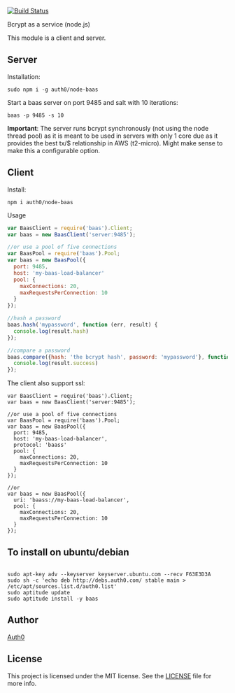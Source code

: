 [![Build Status](https://travis-ci.org/auth0/node-baas)](https://travis-ci.org/auth0/node-baas)

Bcrypt as a service (node.js)


This module is a client and server.

## Server

Installation:

```
sudo npm i -g auth0/node-baas
```

Start a baas server on port 9485 and salt with 10 iterations:

```
baas -p 9485 -s 10
```

**Important**: The server runs bcrypt synchronously (not using the node thread pool) as it is meant to be used in servers with only 1 core due as it provides the best tx/$ relationship in AWS (t2-micro). Might make sense to make this a configurable option.

## Client

Install:

```
npm i auth0/node-baas
```

Usage

```javascript
var BaasClient = require('baas').Client;
var baas = new BaasClient('server:9485');

//or use a pool of five connections
var BaasPool = require('baas').Pool;
var baas = new BaasPool({
  port: 9485,
  host: 'my-baas-load-balancer'
  pool: {
    maxConnections: 20,
    maxRequestsPerConnection: 10
  }
});

//hash a password
baas.hash('mypassword', function (err, result) {
  console.log(result.hash)
});

//compare a password
baas.compare({hash: 'the bcrypt hash', password: 'mypassword'}, function (err, result) {
  console.log(result.success)
});

```

The client also support ssl:

```
var BaasClient = require('baas').Client;
var baas = new BaasClient('server:9485');

//or use a pool of five connections
var BaasPool = require('baas').Pool;
var baas = new BaasPool({
  port: 9485,
  host: 'my-baas-load-balancer',
  protocol: 'baass'
  pool: {
    maxConnections: 20,
    maxRequestsPerConnection: 10
  }
});

//or
var baas = new BaasPool({
  uri: 'baass://my-baas-load-balancer',
  pool: {
    maxConnections: 20,
    maxRequestsPerConnection: 10
  }
});
```


## To install on ubuntu/debian

```

sudo apt-key adv --keyserver keyserver.ubuntu.com --recv F63E3D3A
sudo sh -c 'echo deb http://debs.auth0.com/ stable main > /etc/apt/sources.list.d/auth0.list'
sudo aptitude update
sudo aptitude install -y baas

```
## Author

[Auth0](http://auth0.com)

## License

This project is licensed under the MIT license. See the [LICENSE](LICENSE) file for more info.

